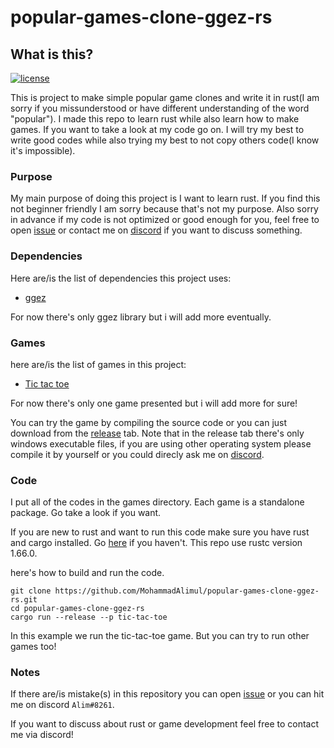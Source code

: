 # popular-games-clone-ggez-rs

## What is this?

[![license](https://img.shields.io/badge/license-MIT-blue.svg)](https://github.com/MohammadAlimul/popular-games-clone-ggez-rs/blob/main/LICENSE)

This is project to make simple popular game clones and write it in rust(I am sorry if you missunderstood or have different understanding of the word "popular"). I made this repo to learn rust while also learn how to make games. If you want to take a look at my code go on. I will try my best to write good codes while also trying my best to not copy others code(I know it's impossible).

### Purpose

My main purpose of doing this project is I want to learn rust. If you find this not beginner friendly I am sorry because that's not my purpose. Also sorry in advance if my code is not optimized or good enough for you, feel free to open [issue](https://github.com/MohammadAlimul/popular-games-clone-ggez-rs/issues) or contact me on [discord](https://github.com/4methyst/popular-games-clone-ggez-rs#notes) if you want to discuss something.

### Dependencies

Here are/is the list of dependencies this project uses:

* [ggez](https://ggez.rs)

For now there's only ggez library but i will add more eventually.

### Games

here are/is the list of games in this project:

* [Tic tac toe](https://github.com/4methyst/popular-games-clone-ggez-rs/releases/tag/tic-tac-toe)

For now there's only one game presented but i will add more for sure!

You can try the game by compiling the source code or you can just download from the [release](https://github.com/MohammadAlimul/popular-games-clone-ggez-rs/releases) tab. Note that in the release tab there's only windows executable files, if you are using other operating system please compile it by yourself or you could direcly ask me on [discord](https://github.com/4methyst/popular-games-clone-ggez-rs#notes).

### Code

I put all of the codes in the games directory. Each game is a standalone package. Go take a look if you want. 

If you are new to rust and want to run this code make sure you have rust and cargo installed. Go [here](https://rustup.rs) if you haven't. This repo use rustc version 1.66.0.

here's how to build and run the code.

```
git clone https://github.com/MohammadAlimul/popular-games-clone-ggez-rs.git
cd popular-games-clone-ggez-rs
cargo run --release --p tic-tac-toe
```

In this example we run the tic-tac-toe game. But you can try to run other games too!

### Notes

If there are/is mistake(s) in this repository you can open [issue](https://github.com/MohammadAlimul/popular-games-clone-ggez-rs/issues) or you can hit me on discord `Alim#8261`. 

If you want to discuss about rust or game development feel free to contact me via discord!